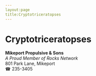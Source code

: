 ```yaml
---
layout:page
title:Cryptotriceratopses
---
```

# Cryptotriceratopses

**Mikeport Propulsive & Sons**  
_A Proud Member of Rocks Network_  
801 Park Lane, Mikeport  
☎ 235-3405



